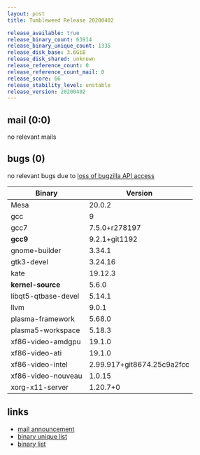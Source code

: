 ```yaml
---
layout: post
title: Tumbleweed Release 20200402

release_available: true
release_binary_count: 63914
release_binary_unique_count: 1335
release_disk_base: 3.6GiB
release_disk_shared: unknown
release_reference_count: 0
release_reference_count_mail: 0
release_score: 66
release_stability_level: unstable
release_version: 20200402
---
```


## mail (0:0)

no relevant mails

## bugs (0)

<!--more-->

no relevant bugs due to [loss of bugzilla API access](https://bugzilla.opensuse.org/show_bug.cgi?id=1157722)

Binary | Version
--- | ---
Mesa | 20.0.2
gcc | 9
gcc7 | 7.5.0+r278197
**gcc9** | 9.2.1+git1192
gnome-builder | 3.34.1
gtk3-devel | 3.24.16
kate | 19.12.3
**kernel-source** | 5.6.0
libqt5-qtbase-devel | 5.14.1
llvm | 9.0.1
plasma-framework | 5.68.0
plasma5-workspace | 5.18.3
xf86-video-amdgpu | 19.1.0
xf86-video-ati | 19.1.0
xf86-video-intel | 2.99.917+git8674.25c9a2fcc
xf86-video-nouveau | 1.0.15
xorg-x11-server | 1.20.7+0

## links

- [mail announcement](https://lists.opensuse.org/opensuse-factory/2020-04/msg00075.html)
- [binary unique list](http://download.opensuse.org/history/20200402/rpm.unique.list)
- [binary list](http://download.opensuse.org/history/20200402/rpm.list)
